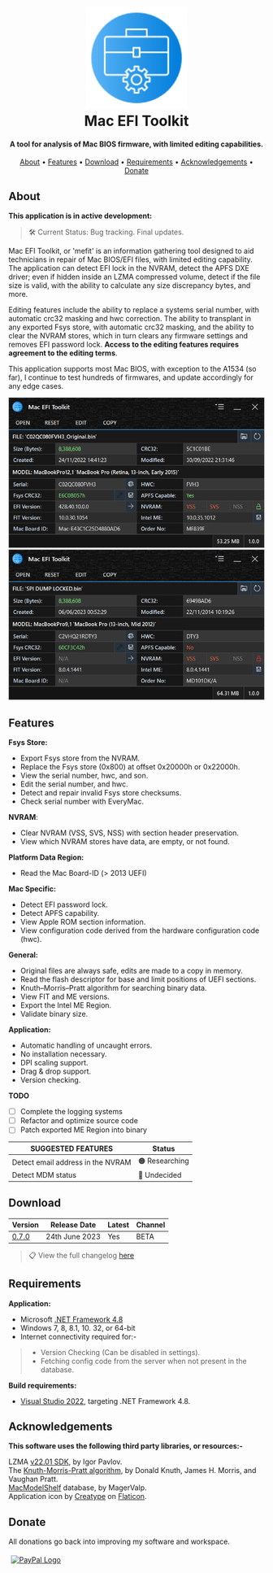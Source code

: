 <h1 align="center">
<img width="200" src="files/images/img128px.png" alt="SMCFT Logo">
<br>
Mac EFI Toolkit
</h1>

<h4 align="center">A tool for analysis of Mac BIOS firmware, with limited editing capabilities.</h4>
<p align="center">
  <a href="#about">About</a> •
  <a href="#features">Features</a> •
  <a href="#download">Download</a> •
  <a href="#requirements">Requirements</a> •
  <a href="#acknowledgements">Acknowledgements</a> •
  <a href="#donate">Donate</a>
</p>

## About

**This application is in active development:**
>🛠 Current Status: Bug tracking. Final updates.

Mac EFI Toolkit, or 'mefit' is an information gathering tool designed to aid technicians in repair of Mac BIOS/EFI files, with limited editing capability. The application can detect EFI lock in the NVRAM, detect the APFS DXE driver; even if hidden inside an LZMA compressed volume, detect if the file size is valid, with the ability to calculate any size discrepancy bytes, and more.

Editing features include the ability to replace a systems serial number, with automatic crc32 masking and hwc correction. The ability to transplant in any exported Fsys store, with automatic crc32 masking, and the ability to clear the NVRAM stores, which in turn clears any firmware settings and removes EFI password lock. **Access to the editing features requires agreement to the editing terms**.

This application supports most Mac BIOS, with exception to the A1534 (so far), I continue to test hundreds of firmwares, and update accordingly for any edge cases.

<img width="550" src="files/images/met.png" alt="MET">
<img width="550" src="files/images/met_alt.png" alt="MET_ALT">

## Features

**Fsys Store:**
- Export Fsys store from the NVRAM.
- Replace the Fsys store (0x800) at offset 0x20000h or 0x22000h.
- View the serial number, hwc, and son.
- Edit the serial number, and hwc.
- Detect and repair invalid Fsys store checksums.
- Check serial number with EveryMac.

**NVRAM**:
- Clear NVRAM (VSS, SVS, NSS) with section header preservation.
- View which NVRAM stores have data, are empty, or not found.

**Platform Data Region:**
- Read the Mac Board-ID (> 2013 UEFI)

**Mac Specific:**
- Detect EFI password lock.
- Detect APFS capability.
- View Apple ROM section information.
- View configuration code derived from the hardware configuration code (hwc).

**General:**
- Original files are always safe, edits are made to a copy in memory.
- Read the flash descriptor for base and limit positions of UEFI sections.
- Knuth–Morris–Pratt algorithm for searching binary data.
- View FIT and ME versions.
- Export the Intel ME Region.
- Validate binary size.

**Application:**
- Automatic handling of uncaught errors.
- No installation necessary.
- DPI scaling support.
- Drag & drop support.
- Version checking.

**TODO**
- [ ] Complete the logging systems
- [ ] Refactor and optimize source code
- [ ] Patch exported ME Region into binary

| SUGGESTED FEATURES                   | Status         |
|--------------------------------------|----------------|
| Detect email address in the NVRAM    |🟠 Researching |
| Detect MDM status                    |🔴 Undecided   |

## Download

| Version| Release Date| Latest | Channel |
|--------|-------------|--------|---------|
|[0.7.0](https://github.com/MuertoGB/MacEfiToolkit/releases/latest)| 24th June 2023 | Yes | BETA |

> 📋 View the full changelog [here](CHANGELOG.md)

## Requirements

**Application:**
- Microsoft [.NET Framework 4.8](https://dotnet.microsoft.com/en-us/download/dotnet-framework/net48)
- Windows 7, 8, 8.1, 10. 32, or 64-bit
- Internet connectivity required for:-
> - Version Checking (Can be disabled in settings).
> - Fetching config code from the server when not present in the database.

**Build requirements:**
- [Visual Studio 2022](https:/visualstudio.microsoft.com/vs/), targeting .NET Framework 4.8.

## Acknowledgements

**This software uses the following third party libraries, or resources:-**

LZMA [v22.01 SDK](https://www.7-zip.org/sdk.html), by Igor Pavlov.\
The [Knuth-Morris-Pratt algorithm](https://en.wikipedia.org/wiki/Knuth%E2%80%93Morris%E2%80%93Pratt_algorithm), by Donald Knuth, James H. Morris, and  Vaughan Pratt.\
[MacModelShelf](https://github.com/MagerValp/MacModelShelf) database, by MagerValp.\
Application icon by [Creatype](https://www.flaticon.com/free-icon/toolkit_6457096?term=toolkit&page=1&position=38&origin=search&related_id=6457096) on [Flaticon](https://www.flaticon.com).

## Donate

All donations go back into improving my software and workspace.

<a href="https://www.paypal.com/donate/?hosted_button_id=Z88F3UEZB47SQ"><img width="160" src="https://www.paypalobjects.com/webstatic/mktg/Logo/pp-logo-200px.png" alt="PayPal Logo" vspace="5" hspace="5"></a>

